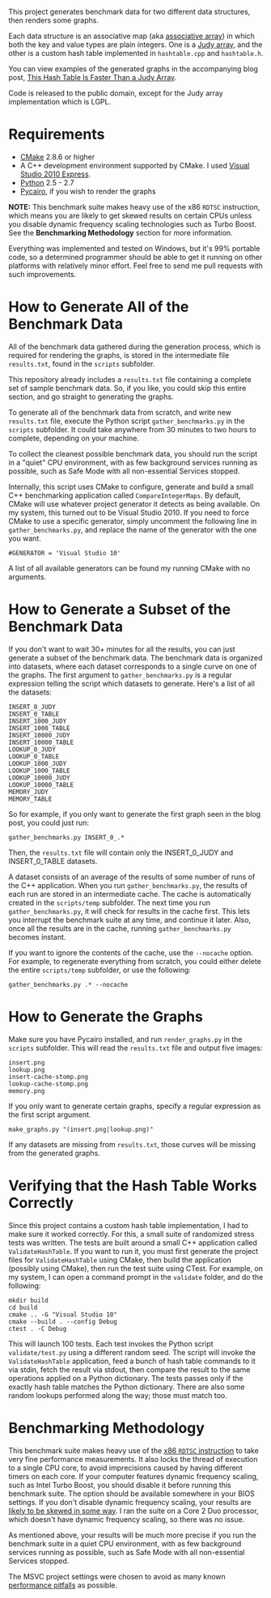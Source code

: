 This project generates benchmark data for two different data structures, then renders some graphs.

Each data structure is an associative map (aka [associative array](http://en.wikipedia.org/wiki/Associative_array)) in which both the key and value types are plain integers. One is a [Judy array](http://judy.sourceforge.net/), and the other is a custom hash table implemented in `hashtable.cpp` and `hashtable.h`.

You can view examples of the generated graphs in the accompanying blog post, [This Hash Table Is Faster Than a Judy Array](http://preshing.com/20130107/this-hash-table-is-faster-than-a-judy-array).

Code is released to the public domain, except for the Judy array implementation which is LGPL.

# Requirements

* [CMake](http://www.cmake.org/) 2.8.6 or higher
* A C++ development environment supported by CMake. I used [Visual Studio 2010 Express](http://www.microsoft.com/visualstudio/eng/products/visual-studio-2010-express).
* [Python](http://www.python.org/) 2.5 - 2.7
* [Pycairo](http://cairographics.org/pycairo/), if you wish to render the graphs

**NOTE:** This benchmark suite makes heavy use of the x86 `RDTSC` instruction, which means you are likely to get skewed results on certain CPUs unless you disable dynamic frequency scaling technologies such as Turbo Boost. See the **Benchmarking Methodology** section for more information.

Everything was implemented and tested on Windows, but it's 99% portable code, so a determined programmer should be able to get it running on other platforms with relatively minor effort. Feel free to send me pull requests with such improvements.

# How to Generate All of the Benchmark Data

All of the benchmark data gathered during the generation process, which is required for rendering the graphs, is stored in the intermediate file `results.txt`, found in the `scripts` subfolder.

This repository already includes a `results.txt` file containing a complete set of sample benchmark data. So, if you like, you could skip this entire section, and go straight to generating the graphs.

To generate all of the benchmark data from scratch, and write new `results.txt` file, execute the Python script `gather_benchmarks.py` in the `scripts` subfolder. It could take anywhere from 30 minutes to two hours to complete, depending on your machine.

To collect the cleanest possible benchmark data, you should run the script in a "quiet" CPU environment, with as few background services running as possible, such as Safe Mode with all non-essential Services stopped.

Internally, this script uses CMake to configure, generate and build a small C++ benchmarking application called `CompareIntegerMaps`. By default, CMake will use whatever project generator it detects as being available. On my system, this turned out to be Visual Studio 2010. If you need to force CMake to use a specific generator, simply uncomment the following line in `gather_benchmarks.py`, and replace the name of the generator with the one you want.

    #GENERATOR = 'Visual Studio 10'

A list of all available generators can be found my running CMake with no arguments.

# How to Generate a Subset of the Benchmark Data

If you don't want to wait 30+ minutes for all the results, you can just generate a subset of the benchmark data. The benchmark data is organized into datasets, where each dataset corresponds to a single curve on one of the graphs. The first argument to `gather_benchmarks.py` is a regular expression telling the script which datasets to generate. Here's a list of all the datasets:

    INSERT_0_JUDY
    INSERT_0_TABLE
    INSERT_1000_JUDY
    INSERT_1000_TABLE
    INSERT_10000_JUDY
    INSERT_10000_TABLE
    LOOKUP_0_JUDY
    LOOKUP_0_TABLE
    LOOKUP_1000_JUDY
    LOOKUP_1000_TABLE
    LOOKUP_10000_JUDY
    LOOKUP_10000_TABLE
    MEMORY_JUDY
    MEMORY_TABLE

So for example, if you only want to generate the first graph seen in the blog post, you could just run:

    gather_benchmarks.py INSERT_0_.*

Then, the `results.txt` file will contain only the INSERT\_0\_JUDY and INSERT\_0\_TABLE datasets.

A dataset consists of an average of the results of some number of runs of the C++ application. When you run `gather_benchmarks.py`, the results of each run are stored in an intermediate cache. The cache is automatically created in the `scripts/temp` subfolder. The next time you run `gather_benchmarks.py`, it will check for results in the cache first. This lets you interrupt the benchmark suite at any time, and continue it later. Also, once all the results are in the cache, running `gather_benchmarks.py` becomes instant.

If you want to ignore the contents of the cache, use the `--nocache` option. For example, to regenerate everything from scratch, you could either delete the entire `scripts/temp` subfolder, or use the following:

    gather_benchmarks.py .* --nocache

# How to Generate the Graphs

Make sure you have Pycairo installed, and run `render_graphs.py` in the `scripts` subfolder. This will read the `results.txt` file and output five images:

    insert.png
    lookup.png
    insert-cache-stomp.png
    lookup-cache-stomp.png
    memory.png

If you only want to generate certain graphs, specify a regular expression as the first script argument.

    make_graphs.py "(insert.png|lookup.png)"

If any datasets are missing from `results.txt`, those curves will be missing from the generated graphs.

# Verifying that the Hash Table Works Correctly

Since this project contains a custom hash table implementation, I had to make sure it worked correctly. For this, a small suite of randomized stress tests was written. The tests are built around a small C++ application called `ValidateHashTable`. If you want to run it, you must first generate the project files for `ValidateHashTable` using CMake, then build the application (possibly using CMake), then run the test suite using CTest. For example, on my system, I can open a command prompt in the `validate` folder, and do the following:

    mkdir build
    cd build
    cmake .. -G "Visual Studio 10"
    cmake --build . --config Debug
    ctest . -C Debug

This will launch 100 tests. Each test invokes the Python script `validate/test.py` using a different random seed. The script will invoke the `ValidateHashTable` application, feed a bunch of hash table commands to it via stdin, fetch the result via stdout, then compare the result to the same operations applied on a Python dictionary. The tests passes only if the exactly hash table matches the Python dictionary. There are also some random lookups performed along the way; those must match too.

# Benchmarking Methodology

This benchmark suite makes heavy use of the [x86 `RDTSC` instruction](http://en.wikipedia.org/wiki/Time_Stamp_Counter) to take very fine performance measurements. It also locks the thread of execution to a single CPU core, to avoid imprecisions caused by having different timers on each core. If your computer features dynamic frequency scaling, such as Intel Turbo Boost, you should disable it before running this benchmark suite. The option should be available somewhere in your BIOS settings. If you don't disable dynamic frequency scaling, your results are [likely to be skewed in some way](http://randomascii.wordpress.com/2011/07/29/rdtsc-in-the-age-of-sandybridge/). I ran the suite on a Core 2 Duo processor, which doesn't have dynamic frequency scaling, so there was no issue.

As mentioned above, your results will be much more precise if you run the benchmark suite in a quiet CPU environment, with as few background services running as possible, such as Safe Mode with all non-essential Services stopped.

The MSVC project settings were chosen to avoid as many known [performance pitfalls](http://preshing.com/20110711/visual-c-performance-pitfalls) as possible.

